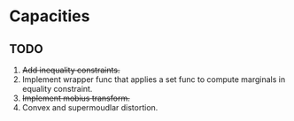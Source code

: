 # Capacities

## TODO
1. ~~Add inequality constraints.~~
2. Implement wrapper func that applies a set func to compute marginals in equality constraint.
3. ~~Implement mobius transform.~~
4. Convex and supermoudlar distortion.
